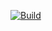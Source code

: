 [![Build](https://github.com/bradselph/sbchecker/actions/workflows/buildfile.yml/badge.svg)](https://github.com/bradselph/sbchecker/actions/workflows/buildfile.yml)
